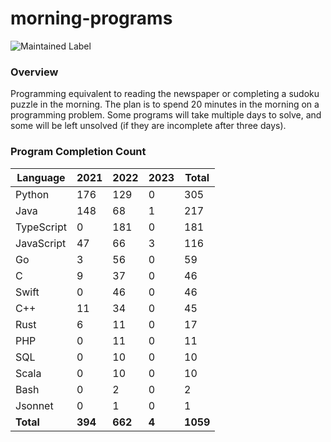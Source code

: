 # morning-programs

![Maintained Label](https://img.shields.io/badge/Maintained-Partially-yellow?style=for-the-badge)

### Overview

Programming equivalent to reading the newspaper or completing a sudoku puzzle in the morning.  The plan is to spend 20 
minutes in the morning on a programming problem.  Some programs will take multiple days to solve, and some will be left 
unsolved (if they are incomplete after three days).

### Program Completion Count

| Language   | 2021    | 2022    | 2023  | Total    |
|------------|---------|---------|-------|----------|
| Python     | 176     | 129     | 0     | 305      |
| Java       | 148     | 68      | 1     | 217      |
| TypeScript | 0       | 181     | 0     | 181      |
| JavaScript | 47      | 66      | 3     | 116      |
| Go         | 3       | 56      | 0     | 59       |
| C          | 9       | 37      | 0     | 46       |
| Swift      | 0       | 46      | 0     | 46       |
| C++        | 11      | 34      | 0     | 45       |
| Rust       | 6       | 11      | 0     | 17       |
| PHP        | 0       | 11      | 0     | 11       |
| SQL        | 0       | 10      | 0     | 10       |
| Scala      | 0       | 10      | 0     | 10       |
| Bash       | 0       | 2       | 0     | 2        |
| Jsonnet    | 0       | 1       | 0     | 1        |
| **Total**  | **394** | **662** | **4** | **1059** |
